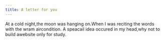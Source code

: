 ```yaml
---
title: A letter for you
---
```

At a cold night,the moon was hanging on.When I was reciting the words with the wram aircondition. A speacail idea occured in my head,why not to build awebsite only for study. 
